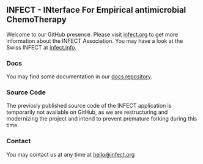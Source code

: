 ## INFECT - INterface For Empirical antimicrobial ChemoTherapy

Welcome to our GitHub presence. Please visit [infect.org](https://infect.org) to get more information 
about the INFECT Association. You may have a look at the Swiss INFECT at [infect.info](https://infect.info).

### Docs
You may find some documentation in our [docs repository](https://github.com/infect-org/infect-docs).

### Source Code
The previosly published source code of the INFECT application is temporarily not available on GitHub, as we are restructuring and modernizing the project and intend to prevent premature forking during this time.

### Contact

You may contact us at any time at hello@infect.org
